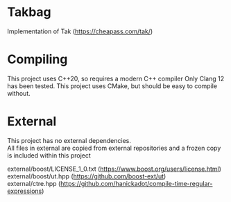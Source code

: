 # Takbag
Implementation of Tak (https://cheapass.com/tak/)

# Compiling
This project uses C++20, so requires a modern C++ compiler
Only Clang 12 has been tested.
This project uses CMake, but should be easy to compile without.

# External
This project has no external dependencies.  
All files in external are copied from external repositories and a frozen copy is included within this project

external/boost/LICENSE_1_0.txt (https://www.boost.org/users/license.html)  
external/boost/ut.hpp (https://github.com/boost-ext/ut)  
external/ctre.hpp (https://github.com/hanickadot/compile-time-regular-expressions)  